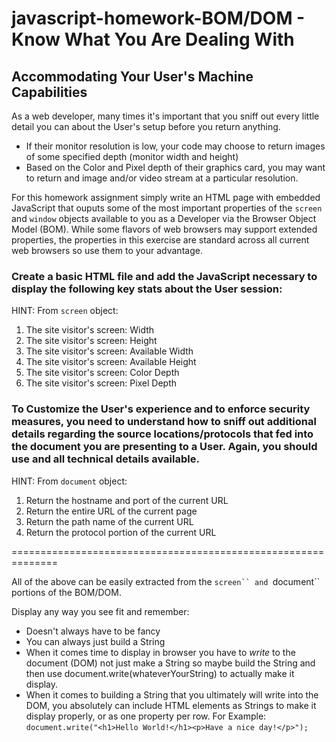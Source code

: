 # javascript-homework-BOM/DOM - Know What You Are Dealing With

## Accommodating Your User's Machine Capabilities

As a web developer, many times it's important that you sniff out every little detail you can about the User's setup before you 
return anything.

- If their monitor resolution is low, your code may choose to return images of some specified depth (monitor width and height) 
- Based on the Color and Pixel depth of their graphics card, you may want to return and image and/or video stream at a particular 
resolution.

For this homework assignment simply write an HTML page with embedded JavaScript that ouputs some of the most important properties of 
the ```screen``` and ```window``` objects available to you as a Developer via the Browser Object Model (BOM). While some flavors of web 
browsers may support extended properties, the properties in this exercise are standard across all current web browsers so use them 
to your advantage.

### Create a basic HTML file and add the JavaScript necessary to display the following key stats about the User session:
HINT: From ```screen``` object:
1. The site visitor's screen: Width
2. The site visitor's screen: Height
3. The site visitor's screen: Available Width
4. The site visitor's screen: Available Height
5. The site visitor's screen: Color Depth
6. The site visitor's screen: Pixel Depth

### To Customize the User's experience and to enforce security measures, you need to understand how to sniff out additional details regarding the source locations/protocols that fed into the document you are presenting to a User. Again, you should use and all technical details available.

HINT: From ```document``` object:

1. Return the hostname and port of the current URL
2. Return the entire URL of the current page
3. Return the path name of the current URL
4. Return the protocol portion of the current URL

==============================================================

All of the above can be easily extracted from the ```screen`` and ```document`` portions of the BOM/DOM.

Display any way you see fit and remember:
* Doesn't always have to be fancy
* You can always just build a String
* When it comes time to display in browser you have to *write* to the document (DOM) not just make a String so 
maybe build the String and then use document.write(whateverYourString) to actually make it display.
* When it comes to building a String that you ultimately will write into the DOM, you absolutely can include 
HTML elements as Strings to make it display properly, or as one property per row. For Example:
```document.write("<h1>Hello World!</h1><p>Have a nice day!</p>");```

